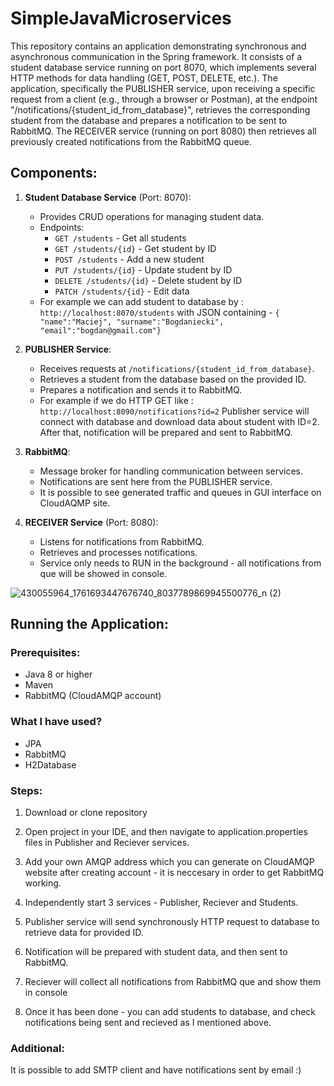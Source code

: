 # SimpleJavaMicroservices

This repository contains an application demonstrating synchronous and asynchronous communication in the Spring framework. It consists of a student database service running on port 8070, which implements several HTTP methods for data handling (GET, POST, DELETE, etc.). The application, specifically the PUBLISHER service, upon receiving a specific request from a client (e.g., through a browser or Postman), at the endpoint "/notifications/{student_id_from_database}", retrieves the corresponding student from the database and prepares a notification to be sent to RabbitMQ. The RECEIVER service (running on port 8080) then retrieves all previously created notifications from the RabbitMQ queue.

## Components:

1. **Student Database Service** (Port: 8070):
   - Provides CRUD operations for managing student data.
   - Endpoints:
     - `GET /students` - Get all students
     - `GET /students/{id}` - Get student by ID
     - `POST /students` - Add a new student
     - `PUT /students/{id}` - Update student by ID
     - `DELETE /students/{id}` - Delete student by ID
     - `PATCH /students/{id}` - Edit data
    - For example we can add student to database by :  `http://localhost:8070/students` with
      JSON containing - `{ "name":"Maciej", "surname":"Bogdaniecki", "email":"bogdan@gmail.com"}`
      

       

2. **PUBLISHER Service**:
   - Receives requests at `/notifications/{student_id_from_database}`.
   - Retrieves a student from the database based on the provided ID.
   - Prepares a notification and sends it to RabbitMQ.
   - For example if we do HTTP GET like : `http://localhost:8090/notifications?id=2` Publisher service will connect with database and download data about student with ID=2.
     After that, notification will be prepared and sent to RabbitMQ.
     

3. **RabbitMQ**:
   - Message broker for handling communication between services.
   - Notifications are sent here from the PUBLISHER service.
   - It is possible to see generated traffic and queues in GUI interface on CloudAQMP site.

4. **RECEIVER Service** (Port: 8080):
   - Listens for notifications from RabbitMQ.
   - Retrieves and processes notifications.
   - Service only needs to RUN in the background - all notifications from que will be showed in console.

![430055964_1761693447676740_8037789869945500776_n (2)](https://github.com/ursus164/SimpleJavaMicroservices/assets/101526933/723009aa-9da1-4e3a-8ad3-86ffc6c3d395)

   


## Running the Application:

### Prerequisites:
- Java 8 or higher
- Maven
- RabbitMQ (CloudAMQP account)

### What I have used?
 - JPA
 - RabbitMQ
 - H2Database

### Steps:
1. Download or clone repository

2. Open project in your IDE, and then navigate to application.properties files in Publisher and Reciever services.

3. Add your own AMQP address which you can generate on  CloudAMQP website after creating account - it is neccesary in order to get RabbitMQ working.

4. Independently start 3 services - Publisher, Reciever and Students.

5. Publisher service will send synchronously HTTP request to database to retrieve data for provided ID.

6. Notification will be prepared with student data, and then sent to RabbitMQ.

7. Reciever will collect all notifications from RabbitMQ que and show them in console

8. Once it has been done - you can add students to database, and check notifications being sent and recieved as I mentioned above.

### Additional:
It is possible to add SMTP client and have notifications sent by email :)
